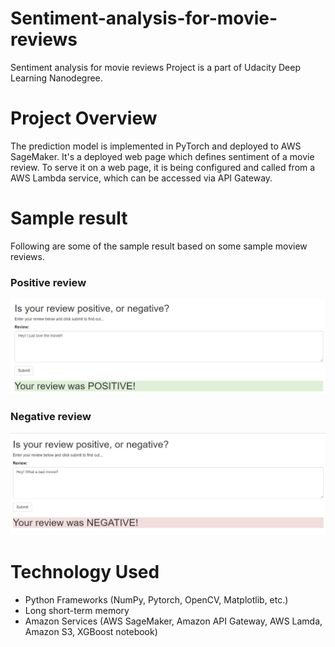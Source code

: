 # Sentiment-analysis-for-movie-reviews
Sentiment analysis for movie reviews Project is a part of Udacity Deep Learning Nanodegree.

# Project Overview
The prediction model is implemented in PyTorch and deployed to AWS SageMaker. It's a deployed web page which defines sentiment of a movie review.
To serve it on a web page, it is being configured and called from a AWS Lambda service, which can be accessed via API Gateway.

# Sample result
Following are some of the sample result based on some sample moview reviews.

### Positive review
![Alt text](src/images/positive.PNG?raw=true "positive review")

### Negative review
![Alt text](src/images/negative.PNG?raw=true "negative review")

# Technology Used
- Python Frameworks (NumPy, Pytorch, OpenCV, Matplotlib, etc.)
- Long short-term memory
- Amazon Services (AWS SageMaker, Amazon API Gateway, AWS Lamda, Amazon S3, XGBoost notebook)



